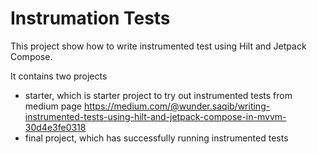 # Instrumation Tests 
This project show how to write instrumented test using Hilt and Jetpack Compose.

It contains two projects
- starter, which is starter project to try out instrumented tests from medium page https://medium.com/@wunder.saqib/writing-instrumented-tests-using-hilt-and-jetpack-compose-in-mvvm-30d4e3fe0318
- final project, which has successfully running instrumented tests 
